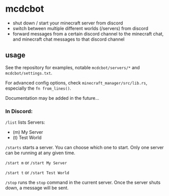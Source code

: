 # mcdcbot

- shut down / start your minecraft server from discord
- switch between multiple different worlds (/servers) from discord
- forward messages from a certain discord channel to the minecraft chat, and minecraft chat messages to that discord channel

## usage

See the repository for examples, notable `mcdcbot/servers/*` and `mcdcbot/settings.txt`.

For advanced config options, check `minecraft_manager/src/lib.rs`, especially the `fn from_lines()`.

Documentation may be added in the future...

### In Discord:

`/list` lists Servers:

- (m) My Server
- (t) Test World

`/starts` starts a server. You can choose which one to start.
Only one server can be running at any given time.

`/start m` or `/start My Server`

`/start t` or `/start Test World`

`/stop` runs the `stop` command in the current server.
Once the server shuts down, a message will be sent.

